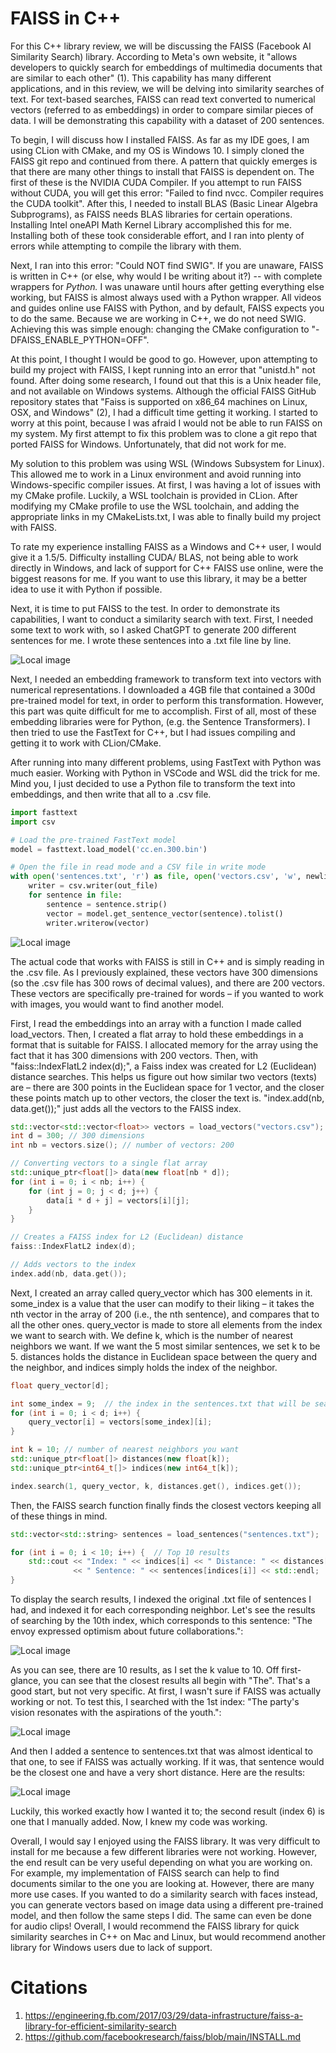 # FAISS in C++

For this C++ library review, we will be discussing the FAISS (Facebook AI Similarity Search) library. According to Meta's own website, it "allows developers to quickly search for embeddings of multimedia documents that are similar to each other" (1). This capability has many different applications, and in this review, we will be delving into similarity searches of text. For text-based searches, FAISS can read text converted to numerical vectors (referred to as embeddings) in order to compare similar pieces of data. I will be demonstrating this capability with a dataset of 200 sentences.

To begin, I will discuss how I installed FAISS. As far as my IDE goes, I am using CLion with CMake, and my OS is Windows 10. I simply cloned the FAISS git repo and continued from there. A pattern that quickly emerges is that there are many other things to install that FAISS is dependent on. The first of these is the NVIDIA CUDA Compiler. If you attempt to run FAISS without CUDA, you will get this error: "Failed to find nvcc. Compiler requires the CUDA toolkit". After this, I needed to install BLAS (Basic Linear Algebra Subprograms), as FAISS needs BLAS libraries for certain operations. Installing Intel oneAPI Math Kernel Library accomplished this for me. Installing both of these took considerable effort, and I ran into plenty of errors while attempting to compile the library with them.

Next, I ran into this error: "Could NOT find SWIG". If you are unaware, FAISS is written in C++ (or else, why would I be writing about it?) -- with complete wrappers for _Python._ I was unaware until hours after getting everything else working, but FAISS is almost always used with a Python wrapper. All videos and guides online use FAISS with Python, and by default, FAISS expects you to do the same. Because we are working in C++, we do not need SWIG. Achieving this was simple enough: changing the CMake configuration to "-DFAISS\_ENABLE\_PYTHON=OFF".

At this point, I thought I would be good to go. However, upon attempting to build my project with FAISS, I kept running into an error that "unistd.h" not found. After doing some research, I found out that this is a Unix header file, and not available on Windows systems. Although the official FAISS GitHub repository states that "Faiss is supported on x86\_64 machines on Linux, OSX, and Windows" (2), I had a difficult time getting it working. I started to worry at this point, because I was afraid I would not be able to run FAISS on my system. My first attempt to fix this problem was to clone a git repo that ported FAISS for Windows. Unfortunately, that did not work for me.

My solution to this problem was using WSL (Windows Subsystem for Linux). This allowed me to work in a Linux environment and avoid running into Windows-specific compiler issues. At first, I was having a lot of issues with my CMake profile. Luckily, a WSL toolchain is provided in CLion. After modifying my CMake profile to use the WSL toolchain, and adding the appropriate links in my CMakeLists.txt, I was able to finally build my project with FAISS.

To rate my experience installing FAISS as a Windows and C++ user, I would give it a 1.5/5. Difficulty installing CUDA/ BLAS, not being able to work directly in Windows, and lack of support for C++ FAISS use online, were the biggest reasons for me. If you want to use this library, it may be a better idea to use it with Python if possible.

Next, it is time to put FAISS to the test. In order to demonstrate its capabilities, I want to conduct a similarity search with text. First, I needed some text to work with, so I asked ChatGPT to generate 200 different sentences for me. I wrote these sentences into a .txt file line by line.

![Local image](sentences.png)

Next, I needed an embedding framework to transform text into vectors with numerical representations. I downloaded a 4GB file that contained a 300d pre-trained model for text, in order to perform this transformation. However, this part was quite difficult for me to accomplish. First of all, most of these embedding libraries were for Python, (e.g. the Sentence Transformers). I then tried to use the FastText for C++, but I had issues compiling and getting it to work with CLion/CMake.

After running into many different problems, using FastText with Python was much easier. Working with Python in VSCode and WSL did the trick for me. Mind you, I just decided to use a Python file to transform the text into embeddings, and then write that all to a .csv file.

```python
import fasttext
import csv

# Load the pre-trained FastText model
model = fasttext.load_model('cc.en.300.bin')

# Open the file in read mode and a CSV file in write mode
with open('sentences.txt', 'r') as file, open('vectors.csv', 'w', newline='') as out_file:
    writer = csv.writer(out_file)
    for sentence in file:
        sentence = sentence.strip()
        vector = model.get_sentence_vector(sentence).tolist()
        writer.writerow(vector)
```

![Local image](vectors.png)

The actual code that works with FAISS is still in C++ and is simply reading in the .csv file. As I previously explained, these vectors have 300 dimensions (so the .csv file has 300 rows of decimal values), and there are 200 vectors. These vectors are specifically pre-trained for words – if you wanted to work with images, you would want to find another model.

First, I read the embeddings into an array with a function I made called load\_vectors. Then, I created a flat array to hold these embeddings in a format that is suitable for FAISS. I allocated memory for the array using the fact that it has 300 dimensions with 200 vectors. Then, with "faiss::IndexFlatL2 index(d);", a Faiss index was created for L2 (Euclidean) distance searches. This helps us figure out how similar two vectors (texts) are – there are 300 points in the Euclidean space for 1 vector, and the closer these points match up to other vectors, the closer the text is. "index.add(nb, data.get());" just adds all the vectors to the FAISS index.

```cpp
std::vector<std::vector<float>> vectors = load_vectors("vectors.csv");
int d = 300; // 300 dimensions
int nb = vectors.size(); // number of vectors: 200

// Converting vectors to a single flat array
std::unique_ptr<float[]> data(new float[nb * d]);
for (int i = 0; i < nb; i++) {
    for (int j = 0; j < d; j++) {
        data[i * d + j] = vectors[i][j];
    }
}

// Creates a FAISS index for L2 (Euclidean) distance
faiss::IndexFlatL2 index(d);

// Adds vectors to the index
index.add(nb, data.get());
```

Next, I created an array called query\_vector which has 300 elements in it. some\_index is a value that the user can modify to their liking – it takes the nth vector in the array of 200 (i.e., the nth sentence), and compares that to all the other ones. query\_vector is made to store all elements from the index we want to search with. We define k, which is the number of nearest neighbors we want. If we want the 5 most similar sentences, we set k to be 5. distances holds the distance in Euclidean space between the query and the neighbor, and indices simply holds the index of the neighbor.

```cpp
float query_vector[d];

int some_index = 9;  // the index in the sentences.txt that will be searched against
for (int i = 0; i < d; i++) {
    query_vector[i] = vectors[some_index][i];
}

int k = 10; // number of nearest neighbors you want
std::unique_ptr<float[]> distances(new float[k]);
std::unique_ptr<int64_t[]> indices(new int64_t[k]);

index.search(1, query_vector, k, distances.get(), indices.get());
```

Then, the FAISS search function finally finds the closest vectors keeping all of these things in mind.

```cpp
std::vector<std::string> sentences = load_sentences("sentences.txt");

for (int i = 0; i < 10; i++) {  // Top 10 results
    std::cout << "Index: " << indices[i] << " Distance: " << distances[i]
              << " Sentence: " << sentences[indices[i]] << std::endl;
}
```

To display the search results, I indexed the original .txt file of sentences I had, and indexed it for each corresponding neighbor. Let's see the results of searching by the 10th index, which corresponds to this sentence: "The envoy expressed optimism about future collaborations.":

![Local image](results1.png)

As you can see, there are 10 results, as I set the k value to 10. Off first-glance, you can see that the closest results all begin with "The". That's a good start, but not very specific. At first, I wasn't sure if FAISS was actually working or not. To test this, I searched with the 1st index: "The party's vision resonates with the aspirations of the youth.":

![Local image](results_2.png)

 And then I added a sentence to sentences.txt that was almost identical to that one, to see if FAISS was actually working. If it was, that sentence would be the closest one and have a very short distance. Here are the results:

![Local image](results_3.png)

Luckily, this worked exactly how I wanted it to; the second result (index 6) is one that I manually added. Now, I knew my code was working.

Overall, I would say I enjoyed using the FAISS library. It was very difficult to install for me because a few different libraries were not working. However, the end result can be very useful depending on what you are working on. For example, my implementation of FAISS search can help to find documents similar to the one you are looking at. However, there are many more use cases. If you wanted to do a similarity search with faces instead, you can generate vectors based on image data using a different pre-trained model, and then follow the same steps I did. The same can even be done for audio clips! Overall, I would recommend the FAISS library for quick similarity searches in C++ on Mac and Linux, but would recommend another library for Windows users due to lack of support.

# Citations
1. https://engineering.fb.com/2017/03/29/data-infrastructure/faiss-a-library-for-efficient-similarity-search
2. https://github.com/facebookresearch/faiss/blob/main/INSTALL.md
